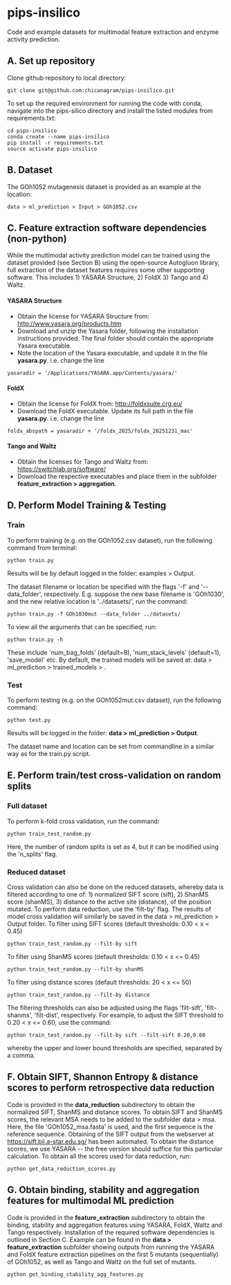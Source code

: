 # pips-insilico
Code and example datasets for multimodal feature extraction and enzyme activity prediction.

## A. Set up repository
Clone github repository to local directory: 
```
git clone git@github.com:chicanagram/pips-insilico.git
```

To set up the required environment for running the code with conda, navigate into the pips-silico directory and install the listed modules from requirements.txt:
```
cd pips-insilico
conda create --name pips-insilico
pip install -r requirements.txt
source activate pips-insilico
```
## B. Dataset
The GOh1052 mutagenesis dataset is provided as an example at the location: 
```
data > ml_prediction > Input > GOh1052.csv
```
## C. Feature extraction software dependencies (non-python)
While the multimodal activity prediction model can be trained using the dataset provided (see Section B) using the open-source Autogluon library, full extraction of the dataset features requires some other supporting software.
This includes 1) YASARA Structure, 2) FoldX 3) Tango and 4) Waltz.
  
#### YASARA Structure
* Obtain the license for YASARA Structure from: http://www.yasara.org/products.htm
* Download and unzip the Yasara folder, following the installation instructions provided. The final folder should contain the appropriate Yasara executable. 
* Note the location of the Yasara executable, and update it in the file **yasara.py**. i.e. change the line 
```
yasaradir = '/Applications/YASARA.app/Contents/yasara/'
```
#### FoldX
* Obtain the license for FoldX from: http://foldxsuite.crg.eu/
* Download the FoldX executable. Update its full path in the file **yasara.py**. i.e. change the line
```
foldx_abspath = yasaradir + '/foldx_2025/foldx_20251231_mac'
```
#### Tango and Waltz
* Obtain the licenses for Tango and Waltz from: https://switchlab.org/software/
* Download the respective executables and place them in the subfolder **feature_extraction > aggregation**. 

## D. Perform Model Training & Testing
### Train
To perform training (e.g. on the GOh1052.csv dataset), run the following command from terminal:
```
python train.py
``` 
Results will be by default logged in the folder: examples > Output. 

The dataset filename or location be specified with the flags '-f' and '--data_folder', respectively. E.g. suppose the new base filename is 'GOh1030', and the new relative location is '../datasets/', run the command:
```
python train.py -f GOh1030mut --data_folder ../datasets/
```
To view all the arguments that can be specified, run: 
```
python train.py -h
```
These include 'num_bag_folds' (default=8), 'num_stack_levels' (default=1), 'save_model' etc. By default, the trained models will be saved at: data > ml_prediction > trained_models > <filename base>.

### Test
To perform testing (e.g. on the GOh1052mut.csv dataset), run the following command:
```
python test.py
``` 
Results will be logged in the folder: **data > ml_prediction > Output**. 

The dataset name and location can be set from commandline in a similar way as for the train.py script. 

## E. Perform train/test cross-validation on random splits
### Full dataset
To perform k-fold cross validation, run the command: 
```
python train_test_random.py
``` 
Here, the number of random splits is set as 4, but it can be modified using the 'n_splits' flag.

### Reduced dataset
Cross validation can also be done on the reduced datasets, whereby data is filtered according to one of: 1) normalized SIFT score (sift), 2) ShanMS score (shanMS), 3) distance to the active site (distance), of the position mutated. To perform data reduction, use the 'filt-by' flag.
The results of model cross validation will similarly be saved in the data > ml_prediction > Output folder. 
To filter using SIFT scores (default thresholds: 0.10 < x < 0.45)
```
python train_test_random.py --filt-by sift
``` 
To filter using ShanMS scores (default thresholds: 0.10 < x <= 0.45)
```
python train_test_random.py --filt-by shanMS
``` 
To filter using distance scores (default thresholds: 20 < x <= 50)
```
python train_test_random.py --filt-by distance
```
The filtering thresholds can also be adjusted using the flags 'filt-sift', 'filt-shanms', 'filt-dist', respectively. 
For example, to adjust the SIFT threshold to 0.20 < x <= 0.60, use the command:
```
python train_test_random.py --filt-by sift --filt-sift 0.20,0.60
```
whereby the upper and lower bound thresholds are specified, separated by a comma. 

## F. Obtain SIFT, Shannon Entropy & distance scores to perform retrospective data reduction
Code is provided in the **data_reduction** subdirectory to obtain the normalized SIFT, ShanMS and distance scores. To obtain SIFT and ShanMS scores, the relevant MSA needs to be added to the subfolder data > msa. Here, the file 'GOh1052_msa.fasta' is used, and the first sequence is the reference sequence. 
Obtaining of the SIFT output from the webserver at https://sift.bii.a-star.edu.sg/ has been automated. To obtain the distance scores, we use YASARA -- the free version should suffice for this particular calculation.
To obtain all the scores used for data reduction, run:
```
python get_data_reduction_scores.py
```

## G. Obtain binding, stability and aggregation features for multimodal ML prediction
Code is provided in the **feature_extraction** subdirectory to obtain the binding, stability and aggregation features using YASARA, FoldX, Waltz and Tango respectively.
Installation of the required software dependencies is outlined in Section C. Example can be found in the **data > feature_extraction** subfolder showing outputs from running the YASARA and FoldX feature extraction pipelines on the first 5 mutants (sequentially) of GOh1052, as well as Tango and Waltz on the full set of mutants. 
```
python get_binding_stability_agg_features.py
```